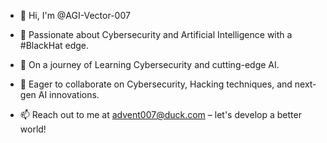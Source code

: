 - 👋 Hi, I'm @AGI-Vector-007

- 👀 Passionate about Cybersecurity and Artificial Intelligence with a #BlackHat edge.

- 🌱 On a journey of Learning Cybersecurity and cutting-edge AI.

- 💞️ Eager to collaborate on Cybersecurity, Hacking techniques, and next-gen AI innovations.

- 📫 Reach out to me at advent007@duck.com – let's develop a better world!
<!---
AGI-Vector-007/AGI-Vector-007 is a ✨ special ✨ repository because its `README.md` (this file) appears on your GitHub profile.
You can click the Preview link to take a look at your changes.
--->

